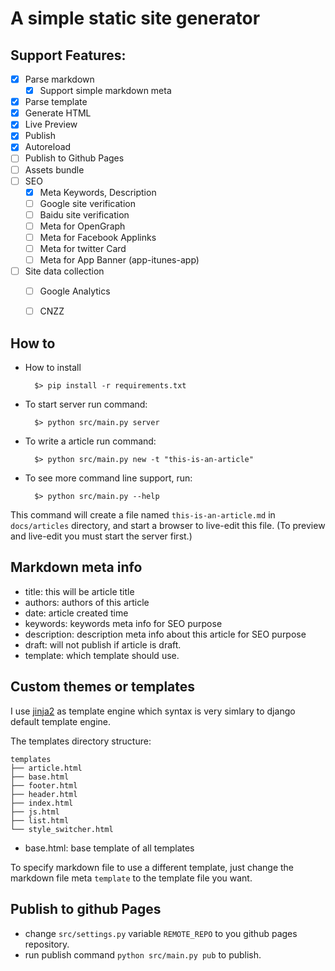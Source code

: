 # A simple static site generator

## Support Features:

- [X] Parse markdown
  - [X] Support simple markdown meta
- [X] Parse template
- [X] Generate HTML
- [X] Live Preview
- [X] Publish
- [X] Autoreload
- [ ] Publish to Github Pages
- [ ] Assets bundle
- [ ] SEO
  - [X] Meta Keywords, Description
  - [ ] Google site verification
  - [ ] Baidu site verification
  - [ ] Meta for OpenGraph
  - [ ] Meta for Facebook Applinks
  - [ ] Meta for twitter Card
  - [ ] Meta for App Banner (app-itunes-app)
- [ ] Site data collection
  - [ ] Google Analytics
  - [ ] CNZZ


## How to

- How to install

        $> pip install -r requirements.txt

- To start server run command:

        $> python src/main.py server

- To write a article run command:

        $> python src/main.py new -t "this-is-an-article"

- To see more command line support, run:

        $> python src/main.py --help

This command will create a file named `this-is-an-article.md` in
`docs/articles` directory, and start a browser to live-edit this file.
(To preview and live-edit you must start the server first.)

## Markdown meta info

- title: this will be article title
- authors: authors of this article
- date: article created time
- keywords: keywords meta info for SEO purpose
- description: description meta info about this article for SEO purpose
- draft: will not publish if article is draft.
- template: which template should use.

## Custom themes or templates

I use [jinja2](http://jinja.pocoo.org/docs/2.9/templates/) as template engine which
syntax is very simlary to django default template engine.

The templates directory structure:
```
templates
├── article.html
├── base.html
├── footer.html
├── header.html
├── index.html
├── js.html
├── list.html
└── style_switcher.html
```

- base.html: base template of all templates

To specify markdown file to use a different template, just change the markdown file
meta `template` to the template file you want.

## Publish to github Pages

- change `src/settings.py` variable `REMOTE_REPO` to you github pages repository.
- run publish command `python src/main.py pub` to publish.
